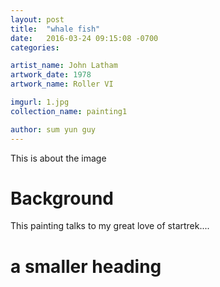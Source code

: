 ```yaml
---
layout: post
title:  "whale fish"
date:   2016-03-24 09:15:08 -0700
categories: 

artist_name: John Latham
artwork_date: 1978
artwork_name: Roller VI

imgurl: 1.jpg 
collection_name: painting1

author: sum yun guy
---
```


This is about the image

# Background

This painting talks to my great love of startrek....

# a smaller heading